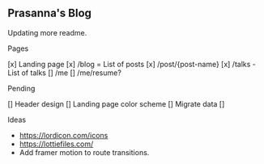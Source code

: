 ## Prasanna's Blog


Updating more readme.


Pages

[x] Landing page
[x] /blog = List of posts
[x] /post/{post-name}
[x] /talks - List of talks
[] /me
[] /me/resume?

Pending

[] Header design
[] Landing page color scheme
[] Migrate data
[] 


Ideas

* https://lordicon.com/icons
* https://lottiefiles.com/
* Add framer motion to route transitions.
